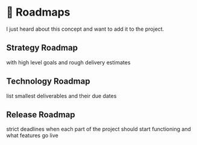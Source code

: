 # 🚧 Roadmaps
I just heard about this concept and want to add it to the project.

## Strategy Roadmap
with high level goals and rough delivery estimates

## Technology Roadmap
list smallest deliverables and their due dates

## Release Roadmap
strict deadlines when each part of the project should start functioning and what features go live
